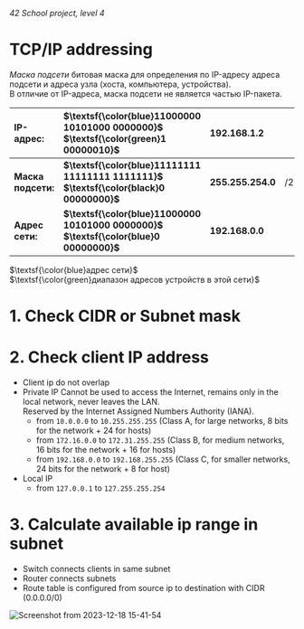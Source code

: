 _42 School project, level 4_

# TCP/IP addressing
_Маска подсети_ битовая маска для определения по IP-адресу адреса подсети и адреса узла (хоста, компьютера, устройства).  
В отличие от IP-адреса, маска подсети не является частью IP-пакета.  

| **IP-адрес:**       | **$\textsf{\color{blue}11000000 10101000 0000000}$ $\textsf{\color{green}1 00000010}$** | **192.168.1.2**    |     |
|:--------------------|:----------------------------------------------------------------------------------------|:-------------------|-----|
| **Маска подсети:**  | **$\textsf{\color{blue}11111111 11111111 1111111}$ $\textsf{\color{black}0 00000000}$** | **255.255.254.0**  | /23 |
| **Адрес сети:**     | **$\textsf{\color{blue}11000000 10101000 0000000}$ $\textsf{\color{blue}0 00000000}$**  | **192.168.0.0**    |     |

$\textsf{\color{blue}адрес сети}$  
$\textsf{\color{green}диапазон адресов устройств в этой сети}$  

# 1. Check CIDR or Subnet mask

# 2. Check client IP address
* Client ip do not overlap  
* Private IP
Cannot be used to access the Internet, remains only in the local network, never leaves the LAN.  
Reserved by the Internet Assigned Numbers Authority (IANA).  
    + from `10.0.0.0` to `10.255.255.255`     (Class A, for large networks,   8 bits for the network + 24 for hosts)
    + from `172.16.0.0` to `172.31.255.255`   (Class B, for medium networks, 16 bits for the network + 16 for hosts)
    + from `192.168.0.0` to `192.168.255.255` (Class C, for smaller networks, 24 bits for the network + 8 for host)
* Local IP
    + from `127.0.0.1` to `127.255.255.254`

# 3. Calculate available ip range in subnet

* Switch connects clients in same subnet  
* Router connects subnets
* Route table is configured from source ip to destination with CIDR (0.0.0.0/0)




![Screenshot from 2023-12-18 15-41-54](https://github.com/akostrik/net_practice/assets/22834202/429cb593-9681-44fd-bed8-f5629d8e2100)
